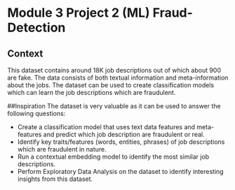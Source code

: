 # Module 3 Project 2 (ML) Fraud-Detection

## Context

This dataset contains around 18K job descriptions out of which about 900 are fake. The data consists of both textual information and meta-information about the jobs. The dataset can be used to create classification models which can learn the job descriptions which are fraudulent.

##Inspiration
The dataset is very valuable as it can be used to answer the following questions:

- Create a classification model that uses text data features and meta-features and predict which job description are fraudulent or real.
- Identify key traits/features (words, entities, phrases) of job descriptions which are fraudulent in nature.
- Run a contextual embedding model to identify the most similar job descriptions.
- Perform Exploratory Data Analysis on the dataset to identify interesting insights from this dataset.

